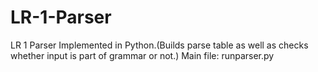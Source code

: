 # LR-1-Parser
LR 1 Parser Implemented in Python.(Builds parse table as well as checks whether input is part of grammar or not.)
Main file: runparser.py
